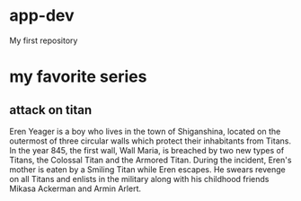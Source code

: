 # app-dev
My first repository
# my favorite series
## attack on titan
Eren Yeager is a boy who lives in the town of Shiganshina, located on the outermost of three circular walls which protect their inhabitants from Titans. In the year 845, the first wall, Wall Maria, is breached by two new types of Titans, the Colossal Titan and the Armored Titan. During the incident, Eren's mother is eaten by a Smiling Titan while Eren escapes. He swears revenge on all Titans and enlists in the military along with his childhood friends Mikasa Ackerman and Armin Arlert.
